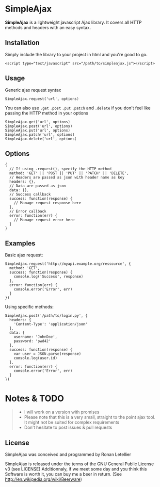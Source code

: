 SimpleAjax
==========


**SimpleAjax** is a lightweight javascript Ajax library.
It covers all HTTP methods and headers with an easy syntax.


Installation
----------------

Simply include the library to your project in html and you're good to go.
```
<script type="text/javascript" src="/path/to/simpleajax.js"></script>
```

Usage
---------

Generic ajax request syntax

```
SimpleAjax.request('url', options)
```

You can also use `.get` `.post` `.put` `.patch` and `.delete` if you don't feel like passing the HTTP method in your options

```
SimpleAjax.get('url', options)
SimpleAjax.post('url', options)
SimpleAjax.put('url', options)
SimpleAjax.patch('url', options)
SimpleAjax.delete('url', options)
```

Options
-----------

```
{
  // If using .request(), specify the HTTP method
  method: 'GET' || 'POST || 'PUT' || 'PATCH' || 'DELETE',
  // Headers are passed as json with header name as key
  headers: {},
  // Data are passed as json
  data: {},
  // Success callback
  success: function(response) {
    // Manage request response here
  },
  // Error callback
  error: function(err) {
    // Manage request error here
  }
}
```

Examples
------------

Basic ajax request:

```
SimpleAjax.request('http://myapi.example.org/ressource', {
  method: 'GET',
  success: function(response) {
    console.log('Success', response)
  },
  error: function(err) {
    console.error('Error', err)
  }
})
```

Using specific methods:

```
SimpleAjax.post('/path/to/login.py', {
  headers: {
    'Content-Type': 'application/json'
  },
  data: {
    username: 'JohnDoe',
    password: 'pwd42'
  },
  success: function(response) {
    var user = JSON.parse(response)
    console.log(user.id)
  },
  error: function(err) {
    console.error('Error', err)
  }
})
```

 Notes & TODO
======================

>- I will work on a version with promises
>- Please note that this is a very small, straight to the point ajax tool. It might not be suited for complex requirements
>- Don't hesitate to post issues & pull requests


License
-------

SimpleAjax was conceived and programmed by Ronan Letellier

SimpleAjax is released under the terms of the GNU General Public License v3
(see LICENSE)
Additionnaly, if we meet some day and you think this Software is worth it,
you can buy me a beer in return. (See http://en.wikipedia.org/wiki/Beerware)

